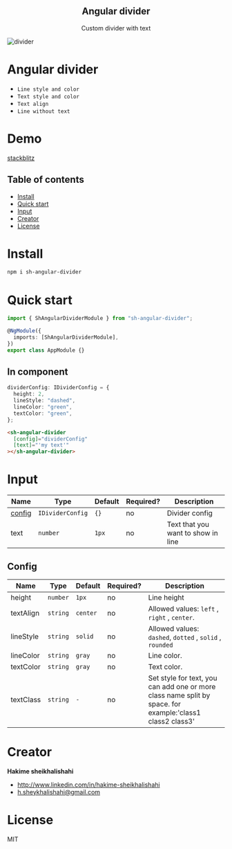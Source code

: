 <h2 align="center">Angular divider</h2>

<p align="center">
 Custom divider with text
 </p>
 
 ![divider](https://user-images.githubusercontent.com/51107856/161973739-a482189e-9407-4a9b-8576-276242829098.png?raw=true "Angular divider")
# Angular divider
- `Line style and color`
- `Text style and color`
- `Text align`
- `Line without text`

# Demo

<a href="https://stackblitz.com/edit/angular-hknv4k?file=src%2Fapp%2Fapp.component.ts">
stackblitz
</a>

## Table of contents

- [Install](#install)
- [Quick start](#quick-start)
- [Input](#input)
- [Creator](#creator)
- [License](#license)

# Install

```bash
npm i sh-angular-divider
```

# Quick start

```typescript
import { ShAngularDividerModule } from "sh-angular-divider";

@NgModule({
  imports: [ShAngularDividerModule],
})
export class AppModule {}
```

## In component

```typescript
dividerConfig: IDividerConfig = {
  height: 2,
  lineStyle: "dashed",
  lineColor: "green",
  textColor: "green",
};
```

```html
<sh-angular-divider
  [config]="dividerConfig"
  [text]="'my text'"
></sh-angular-divider>
```

# Input

| Name              | Type             | Default | Required? | Description                        |
| ----------------- | ---------------- | ------- | --------- | ---------------------------------- |
| [config](#Config) | `IDividerConfig` | `{}`    | no        | Divider config                     |
| text              | `number`         | `1px`   | no        | Text that you want to show in line |

## Config

| Name      | Type     | Default  | Required? | Description                                                                                               |
| --------- | -------- | -------- | --------- | --------------------------------------------------------------------------------------------------------- |
| height    | `number` | `1px`    | no        | Line height                                                                                               |
| textAlign | `string` | `center` | no        | Allowed values: `left` , `right` , `center`.                                                              |
| lineStyle | `string` | `solid`  | no        | Allowed values: `dashed`, `dotted` , `solid` , `rounded`                                                  |
| lineColor | `string` | `gray`   | no        | Line color.                                                                                               |
| textColor | `string` | `gray`   | no        | Text color.                                                                                               |
| textClass | `string` | `-`      | no        | Set style for text, you can add one or more class name split by space. for example:'class1 class2 class3' |

# Creator

**Hakime sheikhalishahi**

- http://www.linkedin.com/in/hakime-sheikhalishahi
- h.sheykhalishahi@gmail.com

# License

MIT
